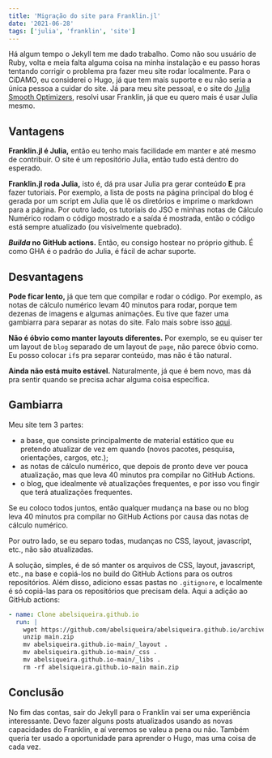 ```yaml
---
title: 'Migração do site para Franklin.jl'
date: '2021-06-28'
tags: ['julia', 'franklin', 'site']
---
```


Há algum tempo o Jekyll tem me dado trabalho.
Como não sou usuário de Ruby, volta e meia falta alguma coisa na minha instalação e eu passo horas tentando corrigir o problema pra fazer meu site rodar localmente.
Para o CiDAMO, eu considerei o Hugo, já que tem mais suporte e eu não seria a única pessoa a cuidar do site.
Já para meu site pessoal, e o site do [Julia Smooth Optimizers](https://juliasmoothoptimizers.github.io), resolvi usar Franklin, já que eu quero mais é usar Julia mesmo.

## Vantagens

**Franklin.jl é Julia,** então eu tenho mais facilidade em manter e até mesmo de contribuir.
O site é um repositório Julia, então tudo está dentro do esperado.

**Franklin.jl roda Julia,** isto é, dá pra usar Julia pra gerar conteúdo **E** pra fazer tutoriais.
Por exemplo, a lista de posts na página principal do blog é gerada por um script em Julia que lê os diretórios e imprime o markdown para a página.
Por outro lado, os tutoriais do JSO e minhas notas de Cálculo Numérico rodam o código mostrado e a saída é mostrada, então o código está sempre atualizado (ou visivelmente quebrado).

**_Builda_ no GitHub actions.** Então, eu consigo hostear no próprio github. É como GHA é o padrão do Julia, é fácil de achar suporte.

## Desvantagens

**Pode ficar lento,** já que tem que compilar e rodar o código.
Por exemplo, as notas de cálculo numérico levam 40 minutos para rodar, porque tem dezenas de imagens e algumas animações.
Eu tive que fazer uma gambiarra para separar as notas do site. Falo mais sobre isso [aqui](#gambiarra).

**Não é óbvio como manter layouts diferentes.** Por exemplo, se eu quiser ter um layout de `blog` separado de um layout de `page`, não parece óbvio como.
Eu posso colocar `if`s pra separar conteúdo, mas não é tão natural.

**Ainda não está muito estável.** Naturalmente, já que é bem novo, mas dá pra sentir quando se precisa achar alguma coisa específica.

## Gambiarra

Meu site tem 3 partes:

- a base, que consiste principalmente de material estático que eu pretendo atualizar de vez em quando (novos pacotes, pesquisa, orientações, cargos, etc.);
- as notas de cálculo numérico, que depois de pronto deve ver pouca atualização, mas que leva 40 minutos pra compilar no GitHub Actions.
- o blog, que idealmente vê atualizações frequentes, e por isso vou fingir que terá atualizações frequentes.

Se eu coloco todos juntos, então qualquer mudança na base ou no blog leva 40 minutos pra compilar no GitHub Actions por causa das notas de cálculo numérico.

Por outro lado, se eu separo todas, mudanças no CSS, layout, javascript, etc., não são atualizadas.

A solução, simples, é de só manter os arquivos de CSS, layout, javascript, etc., na base e copiá-los no build do GitHub Actions para os outros repositórios.
Além disso, adiciono essas pastas no `.gitignore`, e localmente é só copiá-las para os repositórios que precisam dela.
Aqui a adição ao GitHub actions:

```yaml
- name: Clone abelsiqueira.github.io
  run: |
    wget https://github.com/abelsiqueira/abelsiqueira.github.io/archive/refs/heads/main.zip
    unzip main.zip
    mv abelsiqueira.github.io-main/_layout .
    mv abelsiqueira.github.io-main/_css .
    mv abelsiqueira.github.io-main/_libs .
    rm -rf abelsiqueira.github.io-main main.zip
```

## Conclusão

No fim das contas, sair do Jekyll para o Franklin vai ser uma experiência interessante.
Devo fazer alguns posts atualizados usando as novas capacidades do Franklin, e aí veremos se valeu a pena ou não.
Também queria ter usado a oportunidade para aprender o Hugo, mas uma coisa de cada vez.
